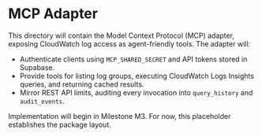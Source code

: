 # MCP Adapter

This directory will contain the Model Context Protocol (MCP) adapter, exposing CloudWatch log access as agent-friendly tools. The adapter will:

- Authenticate clients using `MCP_SHARED_SECRET` and API tokens stored in Supabase.
- Provide tools for listing log groups, executing CloudWatch Logs Insights queries, and returning cached results.
- Mirror REST API limits, auditing every invocation into `query_history` and `audit_events`.

Implementation will begin in Milestone M3. For now, this placeholder establishes the package layout.
